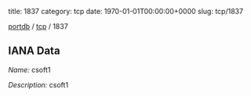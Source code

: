 title: 1837
category: tcp
date: 1970-01-01T00:00:00+0000
slug: tcp/1837

[portdb](/) / [tcp](/category/tcp.html) / 1837


## IANA Data

_Name:_ csoft1

_Description:_ csoft1

